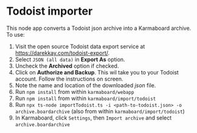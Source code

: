 # Todoist importer

This node app converts a Todoist json archive into a Karmaboard archive. To use:
1. Visit the open source Todoist data export service at https://darekkay.com/todoist-export/.
1. Select `JSON (all data)` in **Export As** option.
1. Uncheck the **Archived** option if checked.
1. Click on **Authorize and Backup**. This wil take you to your Todoist account. Follow the instructions on screen.
1. Note the name and location of the downloaded *json* file.
3. Run `npm install` from within `karmaboard/webapp`
4. Run `npm install` from within `karmaboard/import/todoist`
5. Run `npx ts-node importTodoist.ts -i <path-to-todoist.json> -o archive.boardarchive` (also from within `karmaboard/import/todoist`)
6. In Karmaboard, click `Settings`, then `Import archive` and select `archive.boardarchive`
